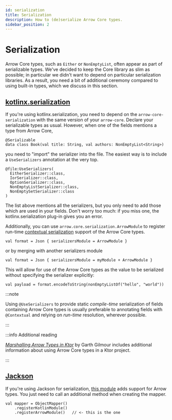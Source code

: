 ```yaml
---
id: serialization
title: Serialization
description: How to (de)serialize Arrow Core types.
sidebar_position: 2
---
```


# Serialization

Arrow Core types, such as `Either` or `NonEmptyList`, often appear as part
of serializable types. We've decided to keep the Core library as slim as
possible; in particular we didn't want to depend on particular serialization
libraries. As a result, you need a bit of additional ceremony compared to
using built-in types, which we discuss in this section.

## [kotlinx.serialization](https://github.com/Kotlin/kotlinx.serialization)

If you're using kotlinx.serialization, you need to depend on the
`arrow-core-serialization` with the same version of your `arrow-core`.
Declare your serializable types as usual. However, when one of the fields
mentions a type from Arrow Core,

```
@Serializable
data class Book(val title: String, val authors: NonEmptyList<String>)
```

you need to "import" the serializer into the file. The easiest way is to
include a `UseSerializers` annotation at the very top.

```
@file:UseSerializers(
  EitherSerializer::class,
  IorSerializer::class,
  OptionSerializer::class,
  NonEmptyListSerializer::class,
  NonEmptySetSerializer::class
)
```

The list above mentions all the serializers, but you only need to add those
which are used in your fields. Don't worry too much: if you miss one, the
kotlinx.serialization plug-in gives you an error.

Additionally, you can use `arrow.core.serialization.ArrowModule` to register run-time [contextual serialization](https://github.com/Kotlin/kotlinx.serialization/blob/master/docs/serializers.md#contextual-serialization) support of the Arrow Core types. 

```
val format = Json { serializersModule = ArrowModule }
```

or by merging with another serializers module

```
val format = Json { serializersModule = myModule + ArrowModule }
```

This will allow for use of the Arrow Core types as the value to be serialized without specifying the serializer explicitly:

```
val payload = format.encodeToString(nonEmptyListOf("hello", "world"))
```

:::note

Using `@UseSerializers` to provide static _compile-time_ serialization of fields containing Arrow Core types is usually preferable to annotating fields with `@Contextual` and relying on _run-time_ resolution, wherever possible.

:::

:::info Additional reading

[_Marshalling Arrow Types in Ktor_](https://garthgilmour.medium.com/marshalling-arrow-types-in-ktor-bc471aa3650)
by Garth Gilmour includes additional information about using Arrow Core types
in a Ktor project.

:::

## [Jackson](https://github.com/FasterXML/jackson)

If you're using Jackson for serialization, [this module](https://github.com/arrow-kt/arrow-integrations#jackson-module)
adds support for Arrow types. You just need to call an additional method when
creating the mapper.

```
val mapper = ObjectMapper()
    .registerKotlinModule()
    .registerArrowModule()   // <- this is the one
```

